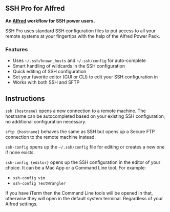 ## SSH Pro for Alfred

**An [Alfred](http://www.alfredapp.com/) workflow for SSH power users.**

SSH Pro uses standard SSH configuration files to put access to all your remote systems at your fingertips with the help of the Alfred Power Pack.

### Features

* Uses `~/.ssh/known_hosts` and `~/.ssh/config` for auto-complete
* Smart handling of wildcards in the SSH configuration
* Quick editing of SSH configuration
* Set your favorite editor (GUI or CLI) to edit your SSH configuration in
* Works with both SSH and SFTP

## Instructions

`ssh {hostname}` opens a new connection to a remote machine. The hostname can be autocompleted based on your existing SSH configuration, no additional configuration necessary.

`sftp {hostname}` behaves the same as SSH but opens up a Secure FTP connection to the remote machine instead.

`ssh-config` opens up the `~/.ssh/config` file for editing or creates a new one if none exists.

`ssh-config {editor}` opens up the SSH configuration in the editor of your choice. It can be a Mac App or a Command Line tool. For example:

* `ssh-config vim`
* `ssh-config TextWrangler`

If you have iTerm then the Command Line tools will be opened in that, otherwise they will open in the default system terminal. Regardless of your Alfred settings.
